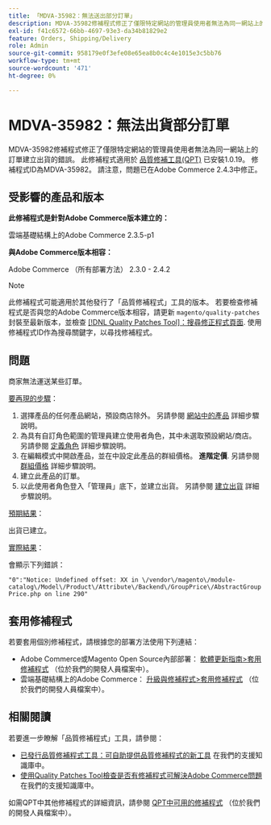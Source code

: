 ```yaml
---
title: 「MDVA-35982：無法送出部分訂單」
description: MDVA-35982修補程式修正了僅限特定網站的管理員使用者無法為同一網站上的訂單建立出貨的錯誤。 安裝[Quality Patches Tool (QPT)](/help/announcements/adobe-commerce-announcements/magento-quality-patches-released-new-tool-to-self-serve-quality-patches.md) 1.0.19後，即可使用此修補程式。 修補程式ID為MDVA-35982。 請注意，問題已在Adobe Commerce 2.4.3中修正。
exl-id: f41c6572-66bb-4697-93e3-da34b81829e2
feature: Orders, Shipping/Delivery
role: Admin
source-git-commit: 958179e0f3efe08e65ea8b0c4c4e1015e3c5bb76
workflow-type: tm+mt
source-wordcount: '471'
ht-degree: 0%

---
```


# MDVA-35982：無法出貨部分訂單

MDVA-35982修補程式修正了僅限特定網站的管理員使用者無法為同一網站上的訂單建立出貨的錯誤。 此修補程式適用於 [品質修補工具(QPT)](/help/announcements/adobe-commerce-announcements/magento-quality-patches-released-new-tool-to-self-serve-quality-patches.md) 已安裝1.0.19。 修補程式ID為MDVA-35982。 請注意，問題已在Adobe Commerce 2.4.3中修正。

## 受影響的產品和版本

**此修補程式是針對Adobe Commerce版本建立的：**

雲端基礎結構上的Adobe Commerce 2.3.5-p1

**與Adobe Commerce版本相容：**

Adobe Commerce （所有部署方法） 2.3.0 - 2.4.2

>[!NOTE]
>
>此修補程式可能適用於其他發行了「品質修補程式」工具的版本。 若要檢查修補程式是否與您的Adobe Commerce版本相容，請更新 `magento/quality-patches` 封裝至最新版本，並檢查 [[!DNL Quality Patches Tool]：搜尋修正程式頁面](https://devdocs.magento.com/quality-patches/tool.html#patch-grid). 使用修補程式ID作為搜尋關鍵字，以尋找修補程式。

## 問題

商家無法運送某些訂單。

<u>要再現的步驟</u>：

1. 選擇產品的任何產品網站，預設商店除外。 另請參閱 [網站中的產品](https://docs.magento.com/user-guide/catalog/settings-basic-websites.html) 詳細步驟說明。
1. 為具有自訂角色範圍的管理員建立使用者角色，其中未選取預設網站/商店。 另請參閱 [定義角色](https://docs.magento.com/user-guide/system/permissions-user-roles.html#define-a-role) 詳細步驟說明。
1. 在編輯模式中開啟產品，並在中設定此產品的群組價格。 **進階定價**. 另請參閱 [群組價格](https://docs.magento.com/user-guide/catalog/product-price-group.html) 詳細步驟說明。
1. 建立此產品的訂單。
1. 以此使用者角色登入「管理員」底下，並建立出貨。 另請參閱 [建立出貨](https://docs.magento.com/user-guide/sales/shipments-create.html) 詳細步驟說明。

<u>預期結果</u>：

出貨已建立。

<u>實際結果</u>：

會顯示下列錯誤：

`"0":"Notice: Undefined offset: XX in \/vendor\/magento\/module-catalog\/Model\/Product\/Attribute\/Backend\/GroupPrice\/AbstractGroupPrice.php on line 290"`

## 套用修補程式

若要套用個別修補程式，請根據您的部署方法使用下列連結：

* Adobe Commerce或Magento Open Source內部部署： [軟體更新指南>套用修補程式](https://devdocs.magento.com/guides/v2.4/comp-mgr/patching/mqp.html) （位於我們的開發人員檔案中）。
* 雲端基礎結構上的Adobe Commerce： [升級與修補程式>套用修補程式](https://devdocs.magento.com/cloud/project/project-patch.html) （位於我們的開發人員檔案中）。

## 相關閱讀

若要進一步瞭解「品質修補程式」工具，請參閱：

* [已發行品質修補程式工具：可自助提供品質修補程式的新工具](/help/announcements/adobe-commerce-announcements/magento-quality-patches-released-new-tool-to-self-serve-quality-patches.md) 在我們的支援知識庫中。
* [使用Quality Patches Tool檢查是否有修補程式可解決Adobe Commerce問題](/help/support-tools/patches-available-in-qpt-tool/check-patch-for-magento-issue-with-magento-quality-patches.md) 在我們的支援知識庫中。

如需QPT中其他修補程式的詳細資訊，請參閱 [QPT中可用的修補程式](https://devdocs.magento.com/quality-patches/tool.html#patch-grid) （位於我們的開發人員檔案中）。
